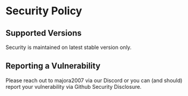 # Security Policy

## Supported Versions

Security is maintained on latest stable version only. 

## Reporting a Vulnerability


Please reach out to majora2007 via our Discord or you can (and should) report your vulnerability via Github Security Disclosure.
